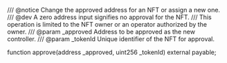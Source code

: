 /// @notice Change the approved address for an NFT or assign a new one.
/// @dev A zero address input signifies no approval for the NFT.
/// This operation is limited to the NFT owner or an operator authorized by the owner.
/// @param _approved Address to be approved as the new controller.
/// @param _tokenId Unique identifier of the NFT for approval.

function approve(address _approved, uint256 _tokenId) external payable;